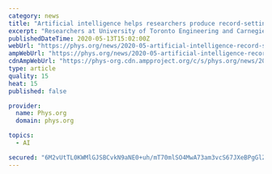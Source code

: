 ```yaml
---
category: news
title: "Artificial intelligence helps researchers produce record-setting catalyst for carbon dioxide-to-ethylene conversion"
excerpt: "Researchers at University of Toronto Engineering and Carnegie Mellon University are using artificial intelligence (AI) to accelerate progress in transforming waste carbon into a commercially valuable product with record efficiency."
publishedDateTime: 2020-05-13T15:02:00Z
webUrl: "https://phys.org/news/2020-05-artificial-intelligence-record-setting-catalyst-carbon.html"
ampWebUrl: "https://phys.org/news/2020-05-artificial-intelligence-record-setting-catalyst-carbon.amp"
cdnAmpWebUrl: "https://phys-org.cdn.ampproject.org/c/s/phys.org/news/2020-05-artificial-intelligence-record-setting-catalyst-carbon.amp"
type: article
quality: 15
heat: 15
published: false

provider:
  name: Phys.org
  domain: phys.org

topics:
  - AI

secured: "6M2vUtTL0KWMlGJSBCvkN9aNE0+uh/mT70mlSO4MwA73am3vcS67JXeBPgGlZBEuXHUZvhwM+/HT6VOUAmc+/2/7DVx05haa+s1NpmUhARlvnnxHLwSa9HE6Hy7lGDCZd/0CZmYsm67hiiHdjHRpSoicW2ECz105q3I2DSm5+yS19nlI32w/Kw1HH3st+XIwVmwXYX4jSCZPOpyNHJEkgBcv37+NUby2gBDYVdEey18X8wJjfuCld1RbNHSHCKZ8DJ1h7zAaQbWkh0WeRTJ+QnJ4yO3W6118ViuWB6ODuno/aZdVuSTjrXD6AGxQOCcHDwgGj/Mkp5K+9b4610VaeulIAWjzNmO7SHvSLK/TjVuelWHKpkwsKJJnDdzK2ZxMcs19YzB8rvLq5Xci6+69GAeED6YfogVb6fdURPAZ7IGuQZGjhcAbVoZomF86iIOk0zXiz+ZTK5O/itqMwUyKGS/oIHZzDxdG6WwCdY06+Rs=;3GbJ/7tzgEvj3hNLYVQc1w=="
---
```


